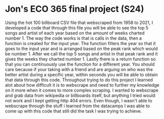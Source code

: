 # Jon's ECO 365 final project (S24)

Using the hot 100 billboard CSV file that webscraped from 1958 to 2021, I developed a code that through this file you will be able to see the top 5 songs and artist of each year based on the amount of weeks charted number 1. The way the code works is that is calls in the data, then a function is created for the input year. The function filters the year so that it goes to the input year and is arranged based on the peak rank which would be number 1. After we call the top 5 songs and artist in that peak rank and it gives the weeks they charted number 1. Lastly there is a return function so that you can continuously use the function for a different year. You should care because if your taking with a friend and are arguing on who was the better artist during a specific year, within seconds you will be able to obtain that data through this code. Throughout trying to do this project I learned alot about how difficult it is to webscrape and need to further my knowledge on it more when it comes to more complex scraping. I wanted to webscrape and grab data from wikipedia or billboards itself, but anything I tried would not work and I kept getting http 404 errors. Even though, I wasn't able to webscrape through the stuff i learned from the datacamps I was able to come up with this code that still did the task I was trying to achieve.
